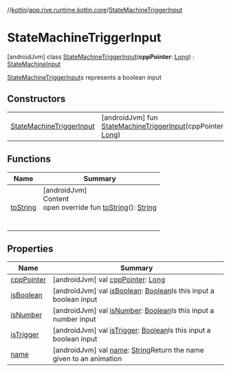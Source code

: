 //[kotlin](../../../index.md)/[app.rive.runtime.kotlin.core](../index.md)/[StateMachineTriggerInput](index.md)



# StateMachineTriggerInput  
 [androidJvm] class [StateMachineTriggerInput](index.md)(**cppPointer**: [Long](https://kotlinlang.org/api/latest/jvm/stdlib/kotlin/-long/index.html)) : [StateMachineInput](../-state-machine-input/index.md)

[StateMachineTriggerInput](index.md)s represents a boolean input

   


## Constructors  
  
| | |
|---|---|
| <a name="app.rive.runtime.kotlin.core/StateMachineTriggerInput/StateMachineTriggerInput/#kotlin.Long/PointingToDeclaration/"></a>[StateMachineTriggerInput](-state-machine-trigger-input.md)| <a name="app.rive.runtime.kotlin.core/StateMachineTriggerInput/StateMachineTriggerInput/#kotlin.Long/PointingToDeclaration/"></a> [androidJvm] fun [StateMachineTriggerInput](-state-machine-trigger-input.md)(cppPointer: [Long](https://kotlinlang.org/api/latest/jvm/stdlib/kotlin/-long/index.html))   <br>|


## Functions  
  
|  Name |  Summary | 
|---|---|
| <a name="app.rive.runtime.kotlin.core/StateMachineTriggerInput/toString/#/PointingToDeclaration/"></a>[toString](to-string.md)| <a name="app.rive.runtime.kotlin.core/StateMachineTriggerInput/toString/#/PointingToDeclaration/"></a>[androidJvm]  <br>Content  <br>open override fun [toString](to-string.md)(): [String](https://kotlinlang.org/api/latest/jvm/stdlib/kotlin/-string/index.html)  <br><br><br>|


## Properties  
  
|  Name |  Summary | 
|---|---|
| <a name="app.rive.runtime.kotlin.core/StateMachineTriggerInput/cppPointer/#/PointingToDeclaration/"></a>[cppPointer](index.md#%5Bapp.rive.runtime.kotlin.core%2FStateMachineTriggerInput%2FcppPointer%2F%23%2FPointingToDeclaration%2F%5D%2FProperties%2F900138717)| <a name="app.rive.runtime.kotlin.core/StateMachineTriggerInput/cppPointer/#/PointingToDeclaration/"></a> [androidJvm] val [cppPointer](index.md#%5Bapp.rive.runtime.kotlin.core%2FStateMachineTriggerInput%2FcppPointer%2F%23%2FPointingToDeclaration%2F%5D%2FProperties%2F900138717): [Long](https://kotlinlang.org/api/latest/jvm/stdlib/kotlin/-long/index.html)   <br>|
| <a name="app.rive.runtime.kotlin.core/StateMachineTriggerInput/isBoolean/#/PointingToDeclaration/"></a>[isBoolean](index.md#%5Bapp.rive.runtime.kotlin.core%2FStateMachineTriggerInput%2FisBoolean%2F%23%2FPointingToDeclaration%2F%5D%2FProperties%2F900138717)| <a name="app.rive.runtime.kotlin.core/StateMachineTriggerInput/isBoolean/#/PointingToDeclaration/"></a> [androidJvm] val [isBoolean](index.md#%5Bapp.rive.runtime.kotlin.core%2FStateMachineTriggerInput%2FisBoolean%2F%23%2FPointingToDeclaration%2F%5D%2FProperties%2F900138717): [Boolean](https://kotlinlang.org/api/latest/jvm/stdlib/kotlin/-boolean/index.html)Is this input a boolean input   <br>|
| <a name="app.rive.runtime.kotlin.core/StateMachineTriggerInput/isNumber/#/PointingToDeclaration/"></a>[isNumber](index.md#%5Bapp.rive.runtime.kotlin.core%2FStateMachineTriggerInput%2FisNumber%2F%23%2FPointingToDeclaration%2F%5D%2FProperties%2F900138717)| <a name="app.rive.runtime.kotlin.core/StateMachineTriggerInput/isNumber/#/PointingToDeclaration/"></a> [androidJvm] val [isNumber](index.md#%5Bapp.rive.runtime.kotlin.core%2FStateMachineTriggerInput%2FisNumber%2F%23%2FPointingToDeclaration%2F%5D%2FProperties%2F900138717): [Boolean](https://kotlinlang.org/api/latest/jvm/stdlib/kotlin/-boolean/index.html)Is this input a number input   <br>|
| <a name="app.rive.runtime.kotlin.core/StateMachineTriggerInput/isTrigger/#/PointingToDeclaration/"></a>[isTrigger](index.md#%5Bapp.rive.runtime.kotlin.core%2FStateMachineTriggerInput%2FisTrigger%2F%23%2FPointingToDeclaration%2F%5D%2FProperties%2F900138717)| <a name="app.rive.runtime.kotlin.core/StateMachineTriggerInput/isTrigger/#/PointingToDeclaration/"></a> [androidJvm] val [isTrigger](index.md#%5Bapp.rive.runtime.kotlin.core%2FStateMachineTriggerInput%2FisTrigger%2F%23%2FPointingToDeclaration%2F%5D%2FProperties%2F900138717): [Boolean](https://kotlinlang.org/api/latest/jvm/stdlib/kotlin/-boolean/index.html)Is this input a boolean input   <br>|
| <a name="app.rive.runtime.kotlin.core/StateMachineTriggerInput/name/#/PointingToDeclaration/"></a>[name](index.md#%5Bapp.rive.runtime.kotlin.core%2FStateMachineTriggerInput%2Fname%2F%23%2FPointingToDeclaration%2F%5D%2FProperties%2F900138717)| <a name="app.rive.runtime.kotlin.core/StateMachineTriggerInput/name/#/PointingToDeclaration/"></a> [androidJvm] val [name](index.md#%5Bapp.rive.runtime.kotlin.core%2FStateMachineTriggerInput%2Fname%2F%23%2FPointingToDeclaration%2F%5D%2FProperties%2F900138717): [String](https://kotlinlang.org/api/latest/jvm/stdlib/kotlin/-string/index.html)Return the name given to an animation   <br>|

